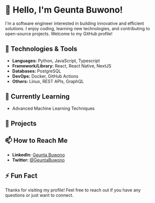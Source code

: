 # 👋 Hello, I'm Geunta Buwono!

I'm a software engineer interested in building innovative and efficient solutions. I enjoy coding, learning new technologies, and contributing to open-source projects. Welcome to my GitHub profile!

## 🔧 Technologies & Tools

- **Languages:** Python, JavaScript, Typescript
- **Framework/Library:** React, React Native, NextJS
- **Databases:** PostgreSQL
- **DevOps:** Docker, GitHub Actions
- **Others:** Linux, REST APIs, GraphQL

## 🌱 Currently Learning

- Advanced Machine Learning Techniques

## 🚀 Projects

<!-- - [Project 1](https://github.com/GeuntaBuwono/Project1): Brief description of Project 1.
- [Project 2](https://github.com/GeuntaBuwono/Project2): Brief description of Project 2.
- [Project 3](https://github.com/GeuntaBuwono/Project3): Brief description of Project 3. -->

## 📫 How to Reach Me

- **LinkedIn:** [Geunta Buwono](https://www.linkedin.com/in/geuntabuwono/)
- **Twitter:** [@GeuntaBuwono](https://twitter.com/GeuntaBuwono)

## ⚡ Fun Fact

Thanks for visiting my profile! Feel free to reach out if you have any questions or just want to connect.

